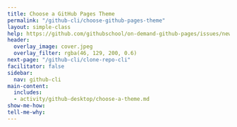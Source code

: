 ```yaml
---
title: Choose a GitHub Pages Theme
permalink: "/github-cli/choose-github-pages-theme"
layout: simple-class
help: https://github.com/githubschool/on-demand-github-pages/issues/new?title=I%20need%20help&body=Describe%20what%20you%20need%20help%20with%20here.&labels=Help%20Wanted
header:
  overlay_image: cover.jpeg
  overlay_filter: rgba(46, 129, 200, 0.6)
next-page: "/github-cli/clone-repo-cli"
facilitator: false
sidebar:
  nav: github-cli
main-content:
  includes:
  - activity/github-desktop/choose-a-theme.md
show-me-how: 
tell-me-why: 
---
```


